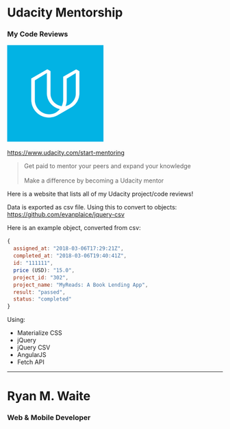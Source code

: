 # Udacity Mentorship
### My Code Reviews

![Udacity Logo](img/udacity-2.png)

https://www.udacity.com/start-mentoring
> Get paid to mentor your peers and expand your knowledge <br/><br/>
> Make a difference by becoming a Udacity mentor

Here is a website that lists all of my Udacity project/code reviews!

Data is exported as csv file.
Using this to convert to objects: https://github.com/evanplaice/jquery-csv

Here is an example object, converted from csv:

```javascript
{
  assigned_at: "2018-03-06T17:29:21Z",
  completed_at: "2018-03-06T19:40:41Z",
  id: "111111",
  price (USD): "15.0",
  project_id: "302",
  project_name: "MyReads: A Book Lending App",
  result: "passed",
  status: "completed"
}
```

Using:
* Materialize CSS
* jQuery
* jQuery CSV
* AngularJS
* Fetch API

---

# Ryan M. Waite
### Web & Mobile Developer
